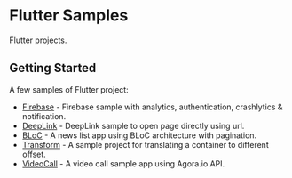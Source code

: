 # Flutter Samples

Flutter projects.

## Getting Started

A few samples of Flutter project:

- [Firebase](https://github.com/hemantbeast/FlutterSamples/tree/firebase) - Firebase sample with analytics, authentication, crashlytics & notification.
- [DeepLink](https://github.com/hemantbeast/FlutterSamples/tree/deep_link) - DeepLink sample to open page directly using url.
- [BLoC](https://github.com/hemantbeast/FlutterSamples/tree/news_bloc) - A news list app using BLoC architecture with pagination.
- [Transform](https://github.com/hemantbeast/FlutterSamples/tree/transform) - A sample project for translating a container to different offset.
- [VideoCall](https://github.com/hemantbeast/FlutterSamples/tree/video_call) - A video call sample app using Agora.io API.
